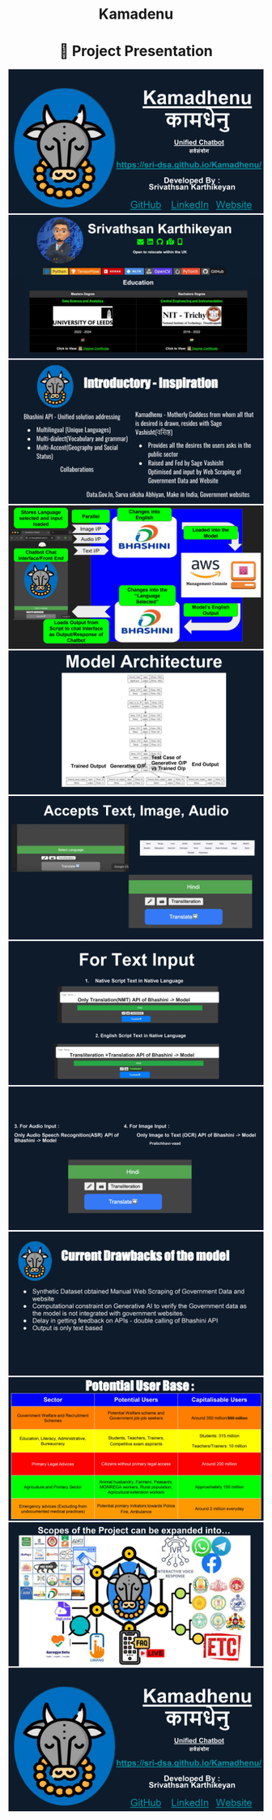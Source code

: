 <h1 style="text-align: center;">Kamadenu</h1>
<h1 style="text-align: center;">📜 Project Presentation  </h1> 

![Slide 1](ppt/Kamadhenu_pages-to-jpg-0001.jpg)  
![Slide 2](ppt/Kamadhenu_pages-to-jpg-0002.jpg)  
![Slide 3](ppt/Kamadhenu_pages-to-jpg-0003.jpg)  
![Slide 4](ppt/Kamadhenu_pages-to-jpg-0004.jpg)  
![Slide 5](ppt/Kamadhenu_pages-to-jpg-0005.jpg)  
![Slide 6](ppt/Kamadhenu_pages-to-jpg-0006.jpg)  
![Slide 7](ppt/Kamadhenu_pages-to-jpg-0007.jpg)  
![Slide 8](ppt/Kamadhenu_pages-to-jpg-0008.jpg)  
![Slide 9](ppt/Kamadhenu_pages-to-jpg-0009.jpg)  
![Slide 10](ppt/Kamadhenu_pages-to-jpg-0010.jpg)  
![Slide 11](ppt/Kamadhenu_pages-to-jpg-0011.jpg)  
![Slide 12](ppt/Kamadhenu_pages-to-jpg-0012.jpg)  

